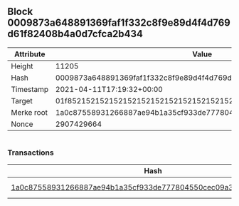 ## Block 0009873a648891369faf1f332c8f9e89d4f4d769d61f82408b4a0d7cfca2b434

Attribute | Value
--- | ---
Height | 11205
Hash | 0009873a648891369faf1f332c8f9e89d4f4d769d61f82408b4a0d7cfca2b434
Timestamp | 2021-04-11T17:19:32+00:00
Target | 01f8521521521521521521521521521521521521521521521521521521521521
Merke root | 1a0c87558931266887ae94b1a35cf933de777804550cec09a38b146959f8e612
Nonce | 2907429664

```

```

### Transactions

Hash | Amount
--- | ---
[1a0c87558931266887ae94b1a35cf933de777804550cec09a38b146959f8e612](1a0c87558931266887ae94b1a35cf933de777804550cec09a38b146959f8e612.md) | 10.00000000 SKEPTI 
